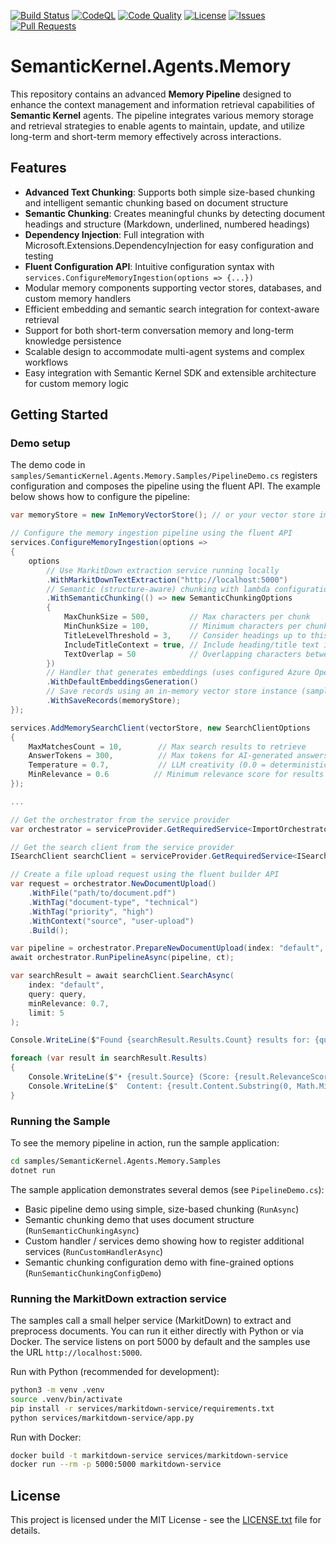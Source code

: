 [![Build Status](https://github.com/kbeaugrand/SemanticKernel.Agents.Memory/actions/workflows/ci.yml/badge.svg)](https://github.com/kbeaugrand/SemanticKernel.Agents.Memory/actions/workflows/ci.yml)
[![CodeQL](https://github.com/kbeaugrand/SemanticKernel.Agents.Memory/actions/workflows/codeql-analysis.yml/badge.svg)](https://github.com/kbeaugrand/SemanticKernel.Agents.Memory/actions/workflows/codeql-analysis.yml)
[![Code Quality](https://github.com/kbeaugrand/SemanticKernel.Agents.Memory/actions/workflows/code-quality.yml/badge.svg)](https://github.com/kbeaugrand/SemanticKernel.Agents.Memory/actions/workflows/code-quality.yml)
[![License](https://img.shields.io/github/license/kbeaugrand/SemanticKernel.Agents.Memory.svg)](https://github.com/kbeaugrand/SemanticKernel.Agents.Memory/blob/main/LICENSE)
[![Issues](https://img.shields.io/github/issues/kbeaugrand/SemanticKernel.Agents.Memory.svg)](https://github.com/kbeaugrand/SemanticKernel.Agents.Memory/issues)
[![Pull Requests](https://img.shields.io/github/issues-pr/kbeaugrand/SemanticKernel.Agents.Memory.svg)](https://github.com/kbeaugrand/SemanticKernel.Agents.Memory/pulls)

# SemanticKernel.Agents.Memory

This repository contains an advanced **Memory Pipeline** designed to enhance the context management and information retrieval capabilities of **Semantic Kernel** agents. The pipeline integrates various memory storage and retrieval strategies to enable agents to maintain, update, and utilize long-term and short-term memory effectively across interactions.

## Features

- **Advanced Text Chunking**: Supports both simple size-based chunking and intelligent semantic chunking based on document structure
- **Semantic Chunking**: Creates meaningful chunks by detecting document headings and structure (Markdown, underlined, numbered headings)
- **Dependency Injection**: Full integration with Microsoft.Extensions.DependencyInjection for easy configuration and testing
- **Fluent Configuration API**: Intuitive configuration syntax with `services.ConfigureMemoryIngestion(options => {...})`
- Modular memory components supporting vector stores, databases, and custom memory handlers  
- Efficient embedding and semantic search integration for context-aware retrieval  
- Support for both short-term conversation memory and long-term knowledge persistence  
- Scalable design to accommodate multi-agent systems and complex workflows  
- Easy integration with Semantic Kernel SDK and extensible architecture for custom memory logic  

## Getting Started

### Demo setup

The demo code in `samples/SemanticKernel.Agents.Memory.Samples/PipelineDemo.cs` registers configuration and composes the pipeline using the fluent API. The example below shows how to configure the pipeline:

```csharp
var memoryStore = new InMemoryVectorStore(); // or your vector store implementation

// Configure the memory ingestion pipeline using the fluent API
services.ConfigureMemoryIngestion(options =>
{
    options
        // Use MarkitDown extraction service running locally
        .WithMarkitDownTextExtraction("http://localhost:5000")
        // Semantic (structure-aware) chunking with lambda configuration
        .WithSemanticChunking(() => new SemanticChunkingOptions
        {
            MaxChunkSize = 500,         // Max characters per chunk
            MinChunkSize = 100,         // Minimum characters per chunk for structure-aware splitting
            TitleLevelThreshold = 3,    // Consider headings up to this level as titles
            IncludeTitleContext = true, // Include heading/title text in chunk context
            TextOverlap = 50            // Overlapping characters between adjacent chunks
        })
        // Handler that generates embeddings (uses configured Azure OpenAI or mock generator)
        .WithDefaultEmbeddingsGeneration()
        // Save records using an in-memory vector store instance (samples use this for demos)
        .WithSaveRecords(memoryStore);
});

services.AddMemorySearchClient(vectorStore, new SearchClientOptions
{
    MaxMatchesCount = 10,        // Max search results to retrieve
    AnswerTokens = 300,          // Max tokens for AI-generated answers
    Temperature = 0.7,           // LLM creativity (0.0 = deterministic, 1.0 = creative)
    MinRelevance = 0.6          // Minimum relevance score for results
});

...

// Get the orchestrator from the service provider
var orchestrator = serviceProvider.GetRequiredService<ImportOrchestrator>();

// Get the search client from the service provider
ISearchClient searchClient = serviceProvider.GetRequiredService<ISearchClient>();

// Create a file upload request using the fluent builder API
var request = orchestrator.NewDocumentUpload()
    .WithFile("path/to/document.pdf")
    .WithTag("document-type", "technical")
    .WithTag("priority", "high")
    .WithContext("source", "user-upload")
    .Build();

var pipeline = orchestrator.PrepareNewDocumentUpload(index: "default", request);
await orchestrator.RunPipelineAsync(pipeline, ct);

var searchResult = await searchClient.SearchAsync(
    index: "default",
    query: query,
    minRelevance: 0.7,
    limit: 5
);

Console.WriteLine($"Found {searchResult.Results.Count} results for: {query}");

foreach (var result in searchResult.Results)
{
    Console.WriteLine($"• {result.Source} (Score: {result.RelevanceScore:F3})");
    Console.WriteLine($"  Content: {result.Content.Substring(0, Math.Min(150, result.ContentLength))}...");
}
```

### Running the Sample

To see the memory pipeline in action, run the sample application:

```bash
cd samples/SemanticKernel.Agents.Memory.Samples
dotnet run
```

The sample application demonstrates several demos (see `PipelineDemo.cs`):

- Basic pipeline demo using simple, size-based chunking (`RunAsync`)
- Semantic chunking demo that uses document structure (`RunSemanticChunkingAsync`)
- Custom handler / services demo showing how to register additional services (`RunCustomHandlerAsync`)
- Semantic chunking configuration demo with fine-grained options (`RunSemanticChunkingConfigDemo`)

### Running the MarkitDown extraction service

The samples call a small helper service (MarkitDown) to extract and preprocess documents. You can run it either directly with Python or via Docker. The service listens on port 5000 by default and the samples use the URL `http://localhost:5000`.

Run with Python (recommended for development):

```bash
python3 -m venv .venv
source .venv/bin/activate
pip install -r services/markitdown-service/requirements.txt
python services/markitdown-service/app.py
```

Run with Docker:

```bash
docker build -t markitdown-service services/markitdown-service
docker run --rm -p 5000:5000 markitdown-service
```

## License

This project is licensed under the MIT License - see the [LICENSE.txt](LICENSE.txt) file for details.

